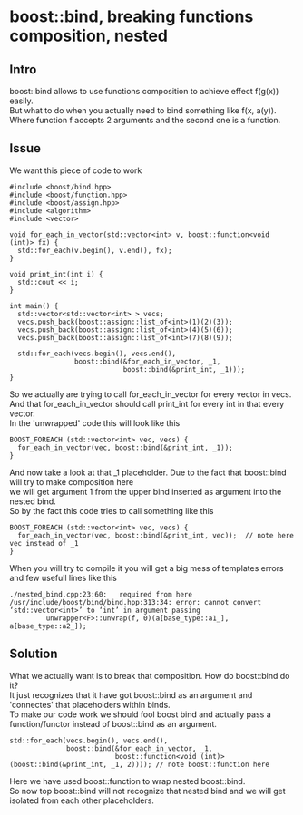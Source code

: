 # boost::bind, breaking functions composition, nested #
## Intro ##

boost::bind allows to use functions composition to achieve effect f(g(x)) easily.  
But what to do when you actually need to bind something like f(x, a(y)).  
Where function f accepts 2 arguments and the second one is a function.  

## Issue ##

We want this piece of code to work  

	#include <boost/bind.hpp>
	#include <boost/function.hpp>
	#include <boost/assign.hpp>
	#include <algorithm>
	#include <vector>
	
	void for_each_in_vector(std::vector<int> v, boost::function<void (int)> fx) {
	  std::for_each(v.begin(), v.end(), fx);
	}
	
	void print_int(int i) {
	  std::cout << i;
	}
	
	int main() {
	  std::vector<std::vector<int> > vecs;
	  vecs.push_back(boost::assign::list_of<int>(1)(2)(3));
	  vecs.push_back(boost::assign::list_of<int>(4)(5)(6));
	  vecs.push_back(boost::assign::list_of<int>(7)(8)(9));
	
	  std::for_each(vecs.begin(), vecs.end(),
	                boost::bind(&for_each_in_vector, _1, 
	                            boost::bind(&print_int, _1)));
	}


So we actually are trying to call for\_each\_in\_vector for every vector in vecs.  
And that for\_each\_in\_vector should call print_int for every int in that every vector.  
In the 'unwrapped' code this will look like this  

	BOOST_FOREACH (std::vector<int> vec, vecs) {
	  for_each_in_vector(vec, boost::bind(&print_int, _1));
    }

And now take a look at that _1 placeholder. Due to the fact that boost::bind will try to make composition here  
we will get argument 1 from the upper bind inserted as argument into the nested bind.  
So by the fact this code tries to call something like this  

	BOOST_FOREACH (std::vector<int> vec, vecs) {
	  for_each_in_vector(vec, boost::bind(&print_int, vec));  // note here vec instead of _1
    }

When you will try to compile it you will get a big mess of templates errors and few usefull lines like this  

	./nested_bind.cpp:23:60:   required from here
	/usr/include/boost/bind/bind.hpp:313:34: error: cannot convert ‘std::vector<int>’ to ‘int’ in argument passing
	         unwrapper<F>::unwrap(f, 0)(a[base_type::a1_], a[base_type::a2_]);


## Solution ##
What we actually want is to break that composition. How do boost::bind do it?  
It just recognizes that it have got boost::bind as an argument and 'connectes' that placeholders within binds.  
To make our code work we should fool boost bind and actually pass a function/functor instead of boost::bind as an argument.  

	std::for_each(vecs.begin(), vecs.end(),
	              boost::bind(&for_each_in_vector, _1, 
	                          boost::function<void (int)>(boost::bind(&print_int, _1, 2)))); // note boost::function here

Here we have used boost::function to wrap nested boost::bind.  
So now top boost::bind will not recognize that nested bind and we will get isolated from each other placeholders.  
